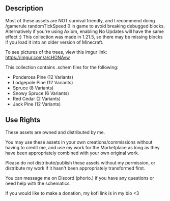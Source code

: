## Description

Most of these assets are NOT survival friendly, and I recommend doing /gamerule randomTickSpeed 0 in game to avoid breaking debugged blocks. Alternatively if you're using Axiom, enabling No Updates will have the same effect :)
This collection was made in 1.21.5, so there may be missing blocks if you load it into an older version of Minecraft.

To see pictures of the trees, view this imgur link: https://imgur.com/a/cHONAvw

This collection contains .schem files for the following:
- Ponderosa Pine (12 Variants)
- Lodgepole Pine (12 Variants)
- Spruce (8 Variants)
- Snowy Spruce (6 Variants)
- Red Cedar (2 Variants)
- Jack Pine (12 Variants)


## Use Rights

These assets are owned and distributed by me.

You may use these assets in your own creations/commissions without having to credit me, and use my work for the Marketplace as long as they have been appropriately combined with your own original work.

Please do not distribute/publish these assets without my permission, or distribute my work if it hasn't been appropriately transformed first.

You can message me on Discord (phorio.) if you have any questions or need help with the schematics.




If you would like to make a donation, my kofi link is in my bio <3
